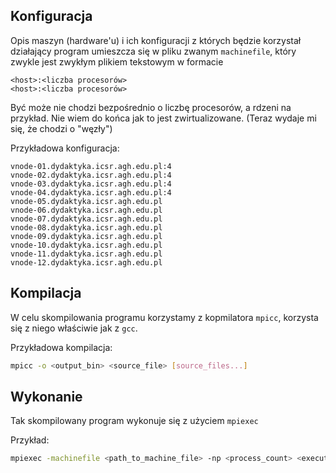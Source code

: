 ## Konfiguracja

Opis maszyn (hardware'u) i ich konfiguracji z których będzie korzystał działający program umieszcza się 
w pliku zwanym `machinefile`, który zwykle jest zwykłym plikiem tekstowym w formacie

```
<host>:<liczba procesorów>
<host>:<liczba procesorów>
```

Być może nie chodzi bezpośrednio o liczbę procesorów, a rdzeni na przykład. Nie wiem do końca jak to jest zwirtualizowane.
(Teraz wydaje mi się, że chodzi o "węzły")

Przykładowa konfiguracja:

```
vnode-01.dydaktyka.icsr.agh.edu.pl:4
vnode-02.dydaktyka.icsr.agh.edu.pl:4
vnode-03.dydaktyka.icsr.agh.edu.pl:4
vnode-04.dydaktyka.icsr.agh.edu.pl:4
vnode-05.dydaktyka.icsr.agh.edu.pl
vnode-06.dydaktyka.icsr.agh.edu.pl
vnode-07.dydaktyka.icsr.agh.edu.pl
vnode-08.dydaktyka.icsr.agh.edu.pl
vnode-09.dydaktyka.icsr.agh.edu.pl
vnode-10.dydaktyka.icsr.agh.edu.pl
vnode-11.dydaktyka.icsr.agh.edu.pl
vnode-12.dydaktyka.icsr.agh.edu.pl
```

## Kompilacja

W celu skompilowania programu korzystamy z kopmilatora `mpicc`, korzysta się z niego właściwie jak z `gcc`.

Przykładowa kompilacja:

```bash
mpicc -o <output_bin> <source_file> [source_files...]
```


## Wykonanie

Tak skompilowany program wykonuje się z użyciem `mpiexec`

Przykład:

```bash
mpiexec -machinefile <path_to_machine_file> -np <process_count> <executable_path>
```

